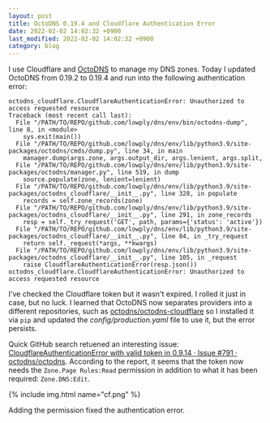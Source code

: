 ```yaml
---
layout: post
title: OctoDNS 0.19.4 and Cloudflare Authentication Error
date: 2022-02-02 14:02:32 +0900
last_modified: 2022-02-02 14:02:32 +0900
category: blog
---
```


I use Cloudflare and [OctoDNS](https://github.com/octodns/octodns) to manage my DNS zones. Today I updated OctoDNS from 0.19.2 to 0.19.4 and run into the following authentication error:

```
octodns_cloudflare.CloudflareAuthenticationError: Unauthorized to access requested resource
Traceback (most recent call last):
  File "/PATH/TO/REPO/github.com/lowply/dns/env/bin/octodns-dump", line 8, in <module>
    sys.exit(main())
  File "/PATH/TO/REPO/github.com/lowply/dns/env/lib/python3.9/site-packages/octodns/cmds/dump.py", line 34, in main
    manager.dump(args.zone, args.output_dir, args.lenient, args.split,
  File "/PATH/TO/REPO/github.com/lowply/dns/env/lib/python3.9/site-packages/octodns/manager.py", line 519, in dump
    source.populate(zone, lenient=lenient)
  File "/PATH/TO/REPO/github.com/lowply/dns/env/lib/python3.9/site-packages/octodns_cloudflare/__init__.py", line 328, in populate
    records = self.zone_records(zone)
  File "/PATH/TO/REPO/github.com/lowply/dns/env/lib/python3.9/site-packages/octodns_cloudflare/__init__.py", line 291, in zone_records
    resp = self._try_request('GET', path, params={'status': 'active'})
  File "/PATH/TO/REPO/github.com/lowply/dns/env/lib/python3.9/site-packages/octodns_cloudflare/__init__.py", line 84, in _try_request
    return self._request(*args, **kwargs)
  File "/PATH/TO/REPO/github.com/lowply/dns/env/lib/python3.9/site-packages/octodns_cloudflare/__init__.py", line 105, in _request
    raise CloudflareAuthenticationError(resp.json())
octodns_cloudflare.CloudflareAuthenticationError: Unauthorized to access requested resource
```

I've checked the Cloudflare token but it wasn't expired. I rolled it just in case, but no luck. I learned that OctoDNS now separates providers into a different repositories, such as [octodns/octodns-cloudflare](https://github.com/octodns/octodns-cloudflare) so I installed it via `pip` and updated the _config/production.yaml_ file to use it, but the error persists.

Quick GitHub search retuened an interesting issue: [CloudflareAuthenticationError with valid token in 0.9.14 · Issue #791 · octodns/octodns](https://github.com/octodns/octodns/issues/791). According to the report, it seems that the token now needs the `Zone.Page Rules:Read` permission in addition to what it has been required: `Zone.DNS:Edit`.

{% include img.html name="cf.png" %}

Adding the permission fixed the authentication error.

